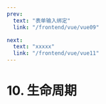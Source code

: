 ```yaml
---
prev:
  text: "表单输入绑定"
  link: "/frontend/vue/vue09"

next:
  text: "xxxxx"
  link: "/frontend/vue/vue11"
---
```


# 10. 生命周期
